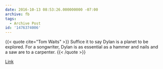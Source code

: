 ```yaml
---
date: 2016-10-13 08:53:26.000000000 -07:00
archive: fb
tags: 
  - Archive Post
id: '1476374006'
---
```


{{< quote cite="Tom Waits" >}}
Suffice it to say Dylan is a planet to be explored. For a songwriter, Dylan is as essential as a hammer and nails and a saw are to a carpenter.
{{< /quote >}}

[Link](https://www.theguardian.com/music/2005/mar/20/popandrock1)
